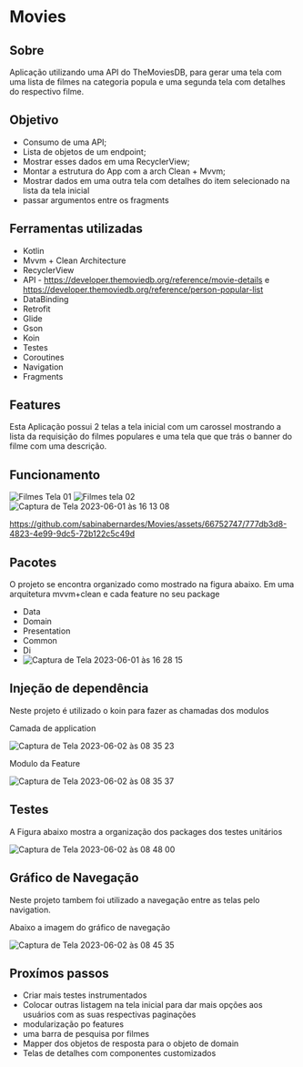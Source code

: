# Movies

## Sobre

Aplicação utilizando uma API do TheMoviesDB, para gerar uma tela com uma lista de filmes na
categoria popula
e uma segunda tela com detalhes do respectivo filme.

## Objetivo

- Consumo de uma API;
- Lista de objetos de um endpoint;
- Mostrar esses dados em uma RecyclerView;
- Montar a estrutura do App com a arch Clean + Mvvm;
- Mostrar dados em uma outra tela com detalhes do item selecionado na lista da tela inicial
- passar argumentos entre os fragments

## Ferramentas utilizadas

- Kotlin
- Mvvm + Clean Architecture
- RecyclerView
- API - https://developer.themoviedb.org/reference/movie-details
  e https://developer.themoviedb.org/reference/person-popular-list
- DataBinding
- Retrofit
- Glide
- Gson
- Koin
- Testes
- Coroutines
- Navigation
- Fragments

## Features

Esta Aplicação possui 2 telas
a tela inicial com um carossel mostrando a lista da requisição do filmes populares
e uma tela que que trás o banner do filme com uma descrição.
 
## Funcionamento
![Filmes Tela 01](https://github.com/sabinabernardes/Movies/assets/66752747/99fa7e8a-cd08-408f-acdb-627c3ae0cb47)
![Filmes tela 02](https://github.com/sabinabernardes/Movies/assets/66752747/95050e74-cf7b-43a7-b8fa-aad1589dfe84)
![Captura de Tela 2023-06-01 às 16 13 08](https://github.com/sabinabernardes/Movies/assets/66752747/dbef6abe-3224-43ea-9370-735c6a3b5907)


https://github.com/sabinabernardes/Movies/assets/66752747/777db3d8-4823-4e99-9dc5-72b122c5c49d

## Pacotes

O projeto se encontra organizado como mostrado na figura abaixo.
Em uma arquitetura mvvm+clean e cada feature no seu package

- Data
- Domain
- Presentation
- Common
- Di
- ![Captura de Tela 2023-06-01 às 16 28 15](https://github.com/sabinabernardes/Movies/assets/66752747/0f160240-3e02-45b9-8d0e-1c4132a4af86)

## Injeção de dependência

Neste projeto é utilizado o koin para fazer as chamadas dos modulos

Camada de application

![Captura de Tela 2023-06-02 às 08 35 23](https://github.com/sabinabernardes/Movies/assets/66752747/586ab88b-4bb6-41f9-8d07-24bc6ee1e8ee)

Modulo da Feature

![Captura de Tela 2023-06-02 às 08 35 37](https://github.com/sabinabernardes/Movies/assets/66752747/99d23be2-a2c1-48d2-bf5e-dc71fdfd366d)

## Testes

A Figura abaixo mostra a organização dos packages dos testes unitários

![Captura de Tela 2023-06-02 às 08 48 00](https://github.com/sabinabernardes/Movies/assets/66752747/9370ac54-df38-4dc7-9357-b0cc01e4ec3d)

## Gráfico de Navegação

Neste projeto tambem foi utilizado a navegação entre as telas pelo navigation.

Abaixo a imagem do gráfico de navegação

![Captura de Tela 2023-06-02 às 08 45 35](https://github.com/sabinabernardes/Movies/assets/66752747/f65ce07c-25be-4ebe-92a2-58838570aaf8)

## Proxímos passos

- Criar mais testes instrumentados
- Colocar outras listagem na tela inicial para dar mais opções aos usuários
  com as suas respectivas paginações
- modularização po features
- uma barra de pesquisa por filmes
- Mapper dos objetos de resposta para o objeto de domain
- Telas de detalhes com componentes customizados 


